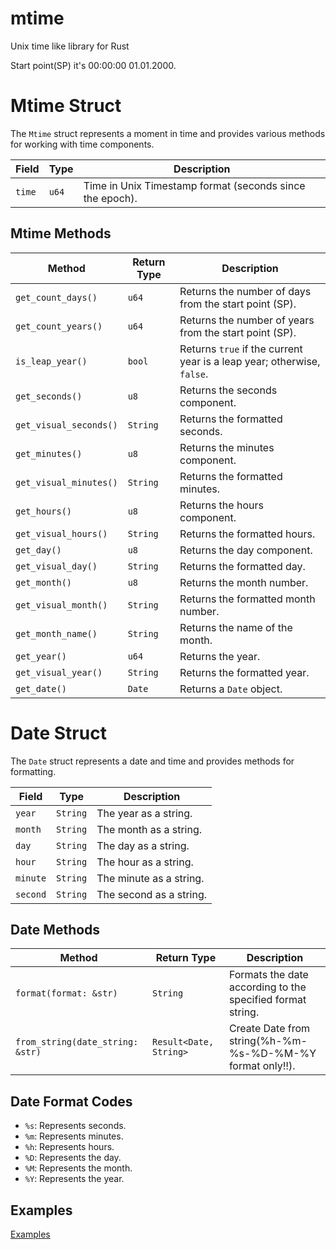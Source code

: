 # mtime

Unix time like library for Rust

Start point(SP) it's 00:00:00 01.01.2000.

# Mtime Struct

The `Mtime` struct represents a moment in time and provides various methods for working with time components.

| Field        | Type  | Description                                              |
|--------------|-------|----------------------------------------------------------|
| `time`       | `u64` | Time in Unix Timestamp format (seconds since the epoch). |

## Mtime Methods

| Method                 | Return Type | Description                                                            |
|------------------------|-------------|------------------------------------------------------------------------|
| `get_count_days()`     | `u64`       | Returns the number of days from the start point (SP).                  |
| `get_count_years()`    | `u64`       | Returns the number of years from the start point (SP).                 |
| `is_leap_year()`       | `bool`      | Returns `true` if the current year is a leap year; otherwise, `false`. |
| `get_seconds()`        | `u8`        | Returns the seconds component.                                         |
| `get_visual_seconds()` | `String`    | Returns the formatted seconds.                                         |
| `get_minutes()`        | `u8`        | Returns the minutes component.                                         |
| `get_visual_minutes()` | `String`    | Returns the formatted minutes.                                         |
| `get_hours()`          | `u8`        | Returns the hours component.                                           |
| `get_visual_hours()`   | `String`    | Returns the formatted hours.                                           |
| `get_day()`            | `u8`        | Returns the day component.                                             |
| `get_visual_day()`     | `String`    | Returns the formatted day.                                             |
| `get_month()`          | `u8`        | Returns the month number.                                              |
| `get_visual_month()`   | `String`    | Returns the formatted month number.                                    |
| `get_month_name()`     | `String`    | Returns the name of the month.                                         |
| `get_year()`           | `u64`       | Returns the year.                                                      |
| `get_visual_year()`    | `String`    | Returns the formatted year.                                            |
| `get_date()`           | `Date`      | Returns a `Date` object.                                               |

# Date Struct

The `Date` struct represents a date and time and provides methods for formatting.

| Field        | Type     | Description                                      |
|--------------|----------|--------------------------------------------------|
| `year`       | `String` | The year as a string.                            |
| `month`      | `String` | The month as a string.                           |
| `day`        | `String` | The day as a string.                             |
| `hour`       | `String` | The hour as a string.                            |
| `minute`     | `String` | The minute as a string.                          |
| `second`     | `String` | The second as a string.                          |

## Date Methods

| Method                           | Return Type            | Description                                                |
|----------------------------------|------------------------|------------------------------------------------------------|
| `format(format: &str)`           | `String`               | Formats the date according to the specified format string. |
| `from_string(date_string: &str)` | `Result<Date, String>` | Create Date from string(%h-%m-%s-%D-%M-%Y format only‼️).   |

## Date Format Codes

- `%s`: Represents seconds.
- `%m`: Represents minutes.
- `%h`: Represents hours.
- `%D`: Represents the day.
- `%M`: Represents the month.
- `%Y`: Represents the year.

## Examples

[Examples](https://github.com/ArZarLordOfMango/mtime/tree/main/examples)